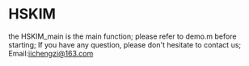 # HSKIM
the HSKIM_main is the main function;
please refer to demo.m before starting;
If you have any question, please don't hesitate to contact us;
Email:iichengzi@163.com
